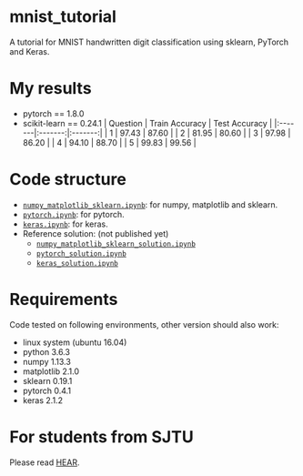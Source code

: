 # mnist_tutorial
A tutorial for MNIST handwritten digit classification using sklearn, PyTorch and Keras.

# My results
- pytorch == 1.8.0
- scikit-learn == 0.24.1
| Question | Train Accuracy | Test Accuracy |
|:-------|:-------:|:-------:|
| 1 | 97.43 | 87.60 |
| 2 | 81.95 | 80.60 |
| 3 | 97.98 | 86.20 |
| 4 | 94.10 | 88.70 |
| 5 | 99.83 | 99.56 |

# Code structure
* [`numpy_matplotlib_sklearn.ipynb`](numpy_matplotlib_sklearn.ipynb): for numpy, matplotlib and sklearn.
* [`pytorch.ipynb`](pytorch.ipynb): for pytorch.
* [`keras.ipynb`](keras.ipynb): for keras.
* Reference solution: (not published yet)
    * [`numpy_matplotlib_sklearn_solution.ipynb`](numpy_matplotlib_sklearn_solution.ipynb)
    * [`pytorch_solution.ipynb`](pytorch_solution.ipynb)
    * [`keras_solution.ipynb`](keras_solution.ipynb)

# Requirements
Code tested on following environments, other version should also work:
* linux system (ubuntu 16.04) 
* python 3.6.3
* numpy 1.13.3
* matplotlib 2.1.0
* sklearn 0.19.1
* pytorch 0.4.1
* keras 2.1.2

# For students from SJTU
Please read [HEAR](EE369.md).
